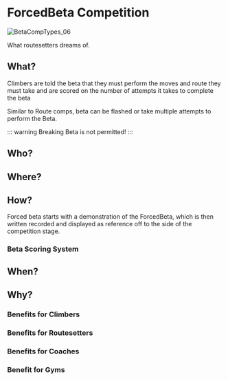 # ForcedBeta Competition

![BetaCompTypes_06](/BetaCompTypes_06.png)

What routesetters dreams of.

## What?
Climbers are told the beta that they must perform  the moves and route they must take and are scored on the number of attempts it takes to complete the beta

Similar to Route comps, beta can be flashed or take multiple attempts to perform the Beta.

::: warning
Breaking Beta is not permitted! 
:::


## Who?


## Where?

## How?

Forced beta starts with a demonstration of the ForcedBeta, which is then written recorded and displayed as reference off to the side of the competition stage.

### Beta Scoring System

## When?

## Why?

### Benefits for Climbers

### Benefits for Routesetters

### Benefits for Coaches

### Benefit for Gyms 